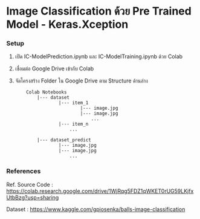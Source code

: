 # **Image Classification ด้วย Pre Trained Model - Keras.Xception**

### **Setup**

1. เปิด IC-ModelPrediction.ipynb และ IC-ModelTraining.ipynb ด้วย Colab

2. เชื่อมต่อ Google Drive เข้ากับ Colab 

3. จัดโครงสร้าง Folder ใน Google Drive ตาม Structure ด้านล่าง
    ```
        Colab Notebooks 
            |--- dataset
                    |--- item_1
                            |--- image.jpg
                            |--- image.jpg
                                ...
                    |--- item_n
                        ...

            |--- dataset_predict
                    |--- image.jpg
                    |--- image.jpg
                        ...
    ```
    
### **References**

Ref. Source Code : https://colab.research.google.com/drive/1WjRqg5FDZ1qWKET0rUG59LKjfxUtbBzg?usp=sharing

Dataset : https://www.kaggle.com/gpiosenka/balls-image-classification
